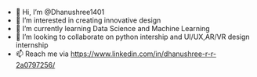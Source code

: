 - 👋 Hi, I’m @Dhanushree1401
- 👀 I’m interested in creating innovative design
- 🌱 I’m currently learning Data Science and Machine Learning
- 💞️ I’m looking to collaborate on python intership and UI/UX,AR/VR design internship
- 📫 Reach me via https://www.linkedin.com/in/dhanushree-r-r-2a0797256/ 


<!---
Dhanushree1401/Dhanushree1401 is a ✨ special ✨ repository because its `README.md` (this file) appears on your GitHub profile.
You can click the Preview link to take a look at your changes.
--->
